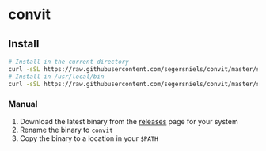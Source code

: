 # convit

## Install

```bash
# Install in the current directory
curl -sSL https://raw.githubusercontent.com/segersniels/convit/master/scripts/install.sh | bash
# Install in /usr/local/bin
curl -sSL https://raw.githubusercontent.com/segersniels/convit/master/scripts/install.sh | sudo bash -s /usr/local/bin
```

### Manual

1. Download the latest binary from the [releases](https://github.com/segersniels/convit/releases/latest) page for your system
2. Rename the binary to `convit`
3. Copy the binary to a location in your `$PATH`
